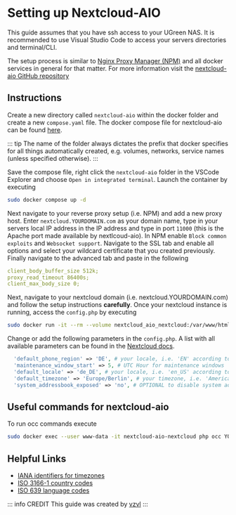 # Setting up Nextcloud-AIO
This guide assumes that you have ssh access to your UGreen NAS. It is recommended to use Visual Studio Code to access your servers directories and terminal/CLI. 

The setup process is similar to [Nginx Proxy Manager (NPM)](docs/ugos/install/npm) and all docker services in general for that matter. 
For more information visit the [nextcloud-aio GitHub repository](https://github.com/nextcloud/all-in-one)

## Instructions
Create a new directory called `nextcloud-aio` within the docker folder and create a new `compose.yaml` file. The docker compose file for nextcloud-aio can be found [here](https://raw.githubusercontent.com/UGREEN-NASync/community-guide/refs/heads/main/docs/ugos/install/nextcloud-aio/compose.yaml). 

::: tip
The name of the folder always dictates the prefix that docker specifies for all things automatically created, e.g. volumes, networks, service names (unless specified otherwise). 
:::

Save the compose file, right click the `nextcloud-aio` folder in the VSCode Explorer and choose `Open in integrated terminal`. 
Launch the container by executing 

```sh
sudo docker compose up -d
```

Next navigate to your reverse proxy setup (i.e. NPM) and add a new proxy host. 
Enter `nextcloud.YOURDOMAIN.com` as your domain name, type in your servers local IP address in the IP address and type in port `11000` (this is the Apache port made available by nextlcoud-aio). 
In NPM enable `Block common exploits` and `Websocket support`. Navigate to the SSL tab and enable all options and select your wildcard certificate that you created previously. 
Finally navigate to the advanced tab and paste in the following 

```yaml
client_body_buffer_size 512k;
proxy_read_timeout 86400s;
client_max_body_size 0;
```

Next, navigate to your nextcloud domain (i.e. nextcloud.YOURDOMAIN.com) and follow the setup instructions **carefully**. 
Once your nextcloud instance is running, access the `config.php` by executing 

```sh
sudo docker run -it --rm --volume nextcloud_aio_nextcloud:/var/www/html:rw alpine sh -c "apk add --no-cache nano && nano /var/www/html/config/config.php"
```

Change or add the following parameters in the `config.php`. 
A list with all available parameters can be found in the [Nextcloud docs](https://docs.nextcloud.com/server/latest/admin_manual/configuration_server/config_sample_php_parameters.html). 

```php
  'default_phone_region' => 'DE', # your locale, i.e. 'EN' according to ISO 3166-1 A-2
  'maintenance_window_start' => 5, # UTC Hour for maintenance windows
  'default_locale' => 'de_DE', # your locale, i.e. 'en_US' according to ISO 639 language codes AND ISO-3166 country codes
  'default_timezone' => 'Europe/Berlin', # your timezone, i.e. 'America/Chicago' or 'America/New_York'
  'system_addressbook_exposed' => 'no', # OPTIONAL to disable system addressbook
```

## Useful commands for nextcloud-aio
To run occ commands execute 
```sh
sudo docker exec --user www-data -it nextcloud-aio-nextcloud php occ YOUR_COMMAND
```

## Helpful Links
- [IANA identifiers for timezones](https://en.wikipedia.org/wiki/List_of_tz_database_time_zones#List)
- [ISO 3166-1 country codes](https://en.wikipedia.org/wiki/List_of_ISO_3166_country_codes#Current_ISO_3166_country_codes)
- [ISO 639 language codes](https://en.wikipedia.org/wiki/List_of_ISO_639_language_codes#Table)

::: info CREDIT
This guide was created by [vzvl](https://github.com/vzvl)
:::
